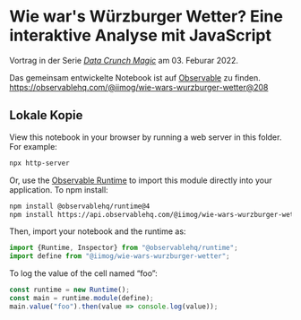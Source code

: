 # Wie war's Würzburger Wetter? Eine interaktive Analyse mit JavaScript

Vortrag in der Serie *[Data Crunch Magic](https://ddojo.github.io/dcm)* am 03. Feburar 2022.

Das gemeinsam entwickelte Notebook ist auf [Observable](https://observablehq.com/@iimog/wie-wars-wurzburger-wetter?collection=@iimog/data-crunch-magic-2) zu finden.
https://observablehq.com/@iimog/wie-wars-wurzburger-wetter@208

## Lokale Kopie
View this notebook in your browser by running a web server in this folder. For
example:

~~~sh
npx http-server
~~~

Or, use the [Observable Runtime](https://github.com/observablehq/runtime) to
import this module directly into your application. To npm install:

~~~sh
npm install @observablehq/runtime@4
npm install https://api.observablehq.com/@iimog/wie-wars-wurzburger-wetter@208.tgz?v=3
~~~

Then, import your notebook and the runtime as:

~~~js
import {Runtime, Inspector} from "@observablehq/runtime";
import define from "@iimog/wie-wars-wurzburger-wetter";
~~~

To log the value of the cell named “foo”:

~~~js
const runtime = new Runtime();
const main = runtime.module(define);
main.value("foo").then(value => console.log(value));
~~~
